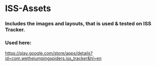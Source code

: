 ISS-Assets
==========


### Includes the images and layouts, that is used & tested on ISS Tracker.

### Used here: 
https://play.google.com/store/apps/details?id=com.wethejumpingspiders.iss_tracker&hl=en
